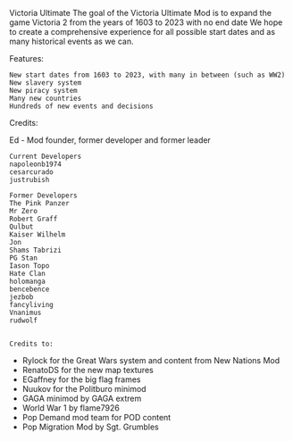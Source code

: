 Victoria Ultimate
The goal of the Victoria Ultimate Mod is to expand the game Victoria 2 from the years of 1603 to 2023 with no end date
We hope to create a comprehensive experience for all possible start dates and as many historical events as we can.

Features:


    New start dates from 1603 to 2023, with many in between (such as WW2)
    New slavery system
    New piracy system
    Many new countries
    Hundreds of new events and decisions

Credits:

Ed - Mod founder, former developer and former leader

    Current Developers
    napoleonb1974
    cesarcurado
    justrubish

    Former Developers
    The Pink Panzer  
    Mr Zero 
    Robert Graff 
    Qulbut 
    Kaiser Wilhelm 
    Jon 
    Shams Tabrizi 
    PG Stan 
    Iason Topo 
    Hate Clan 
    holomanga
    bencebence
    jezbob
    fancyliving
    Vnanimus
    rudwolf
  
    
    Credits to:
- Rylock for the Great Wars system and content from New Nations Mod
- RenatoDS for the new map textures
- EGaffney for the big flag frames
- Nuukov for the Politburo minimod
- GAGA minimod by GAGA extrem
- World War 1 by flame7926
- Pop Demand mod team for POD content
- Pop Migration Mod by Sgt. Grumbles
